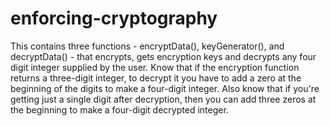 # enforcing-cryptography
This contains three functions - encryptData(), keyGenerator(), and decryptData() - that encrypts, gets encryption keys and decrypts any four digit integer supplied by the user. Know that if the encryption function returns a  three-digit integer, to decrypt it you have to add a zero at the beginning of the digits to make a four-digit integer. Also know that if you're getting just a single digit after decryption, then you can add three zeros at the beginning to make a four-digit decrypted integer.

